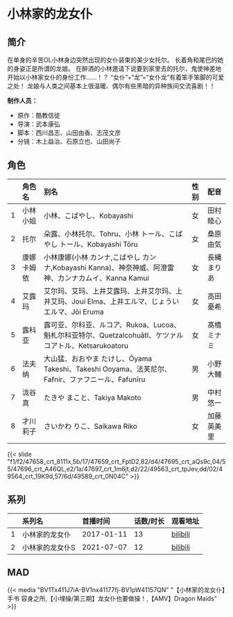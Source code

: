 # 小林家的龙女仆


## 简介

在单身的辛苦OL小林身边突然出现的女仆装束的美少女托尔。
长着角和尾巴的她的身姿正是所谓的龙娘。
在醉酒的小林邀请下说要到家里去的托尔，鬼使神差地开始以小林家女仆的身份工作……！？
“女仆”+“龙”=“女仆龙”有着笨手笨脚的可爱之处！
龙娘与人类之间基本上很温暖、偶尔有些黑暗的异种族间交流喜剧！！

**制作人员：**
- 原作：酷教信徒
- 导演：武本康弘
- 脚本：西川昌志、山田由香、志茂文彦
- 分镜：木上益治、石原立也、山田尚子

## 角色

|     |   角色名   |   别名  | 性别 |  配音  |
|:--- |:------  |:----      |:---  |:--   |
| 1 | 小林小姐 | 小林、こばやし、Kobayashi | 女 | 田村睦心 |
| 2 | 托尔 | 朵露、小林托尔、Tohru、小林 トール、こばやし トール、Kobayashi Tōru | 女 | 桑原由気 |
| 3 | 康娜卡姆依 | 小林康娜(小林 カンナ,こばやし カンナ,Kobayashi Kanna)、神奈神威、阿澄雷神、カンナカムイ、Kanna Kamui | 女 | 長縄まりあ |
| 4 | 艾露玛 | 艾尔玛、艾玛、上井艾露玛、上井艾尔玛、上井艾玛、Joui Elma、上井エルマ、じょうい エルマ、Jōi Eruma | 女 | 高田憂希 |
| 5 | 露科亚 | 露可亚、尔科亚、ルコア、Rukoa、Lucoa、魁札尔科亚特尔、Quetzalcohuātl、ケツァルコアトル、Ketsarukoatoru | 女 | 髙橋ミナミ |
| 6 | 法夫纳 | 大山猛、おおやま たけし、Ōyama Takeshi、Takeshi Ooyama、法芙尼尔、Fafnir、ファフニール、Fafunīru | 男 | 小野大輔 |
| 7 | 泷谷真 | たきや まこと、Takiya Makoto | 男 | 中村悠一 |
| 8 | 才川莉子 | さいかわ りこ、Saikawa Riko | 女 | 加藤英美里 |

{{< slide "f1/f2/47658_crt_8111x,5b/17/47659_crt_FptD2,82/d4/47695_crt_aQs9c,04/55/47696_crt_A46QL,e2/1a/47697_crt_1m6jt,d2/22/49563_crt_tpJev,dd/02/49564_crt_19K9d,57/6d/49589_crt_0N04C" >}}

## 系列

|     |   系列名   |   首播时间  | 话数/时长  | 观看地址 |
|:---  |:------    |:----      |:---       |:---  |
| 1 | 小林家的龙女仆 | 2017-01-11 | 13 | [bilibili](https://www.bilibili.com/bangumi/play/ep98603)  |
| 2 | 小林家的龙女仆S | 2021-07-07 | 12 | [bilibili](https://www.bilibili.com/bangumi/play/ss38921)  |



## MAD

{{< media  "BV1Tx411J7iA-BV1nx41177fj-BV1pW41157QN" 
"【小林家的龙女仆】手书 容身之所,【小埋操/第三期】龙女仆也要做操！,【AMV】Dragon Maids" >}}

